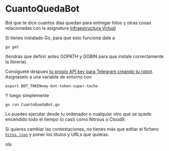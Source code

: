 # CuantoQuedaBot

Bot que te dice cuantos días quedan para entregar hitos y otras cosas
relacionadas con la asignatura
[Infraestructura Virtual](http://jj.github.io/IV)

Si tienes instalado Go, para que esto funcione dale a

	go get

(tendrás que definir antes GOPATH y GOBIN para que instale
correctamente la librería).

Consíguete despues
[tu propio API key para Telegram creando tu robot](http://bytelix.com/guias/crear-propio-bot-telegram/). Asígnaselo
a una variable de entorno con

	export BOT_TOKEN=my-bot-token-super-tocho


Y luego simplemente

	go run CuantoQuedaBot.go

Lo puedes ejecutar desde tu ordenador o cualquier otro que se quede
encendido todo el tiempo (o casi) como Nitrous o Cloud9.

Si quieres cambiar las contestaciones, no tienes más que editar el
fichero [`hitos.json`](hitos.json) y poner los títulos y URLs que
quieras. 

ola
